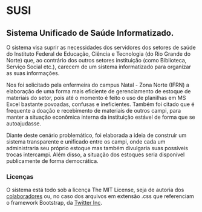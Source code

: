 <h1>SUSI</h1>

<h2>Sistema Unificado de Saúde Informatizado.</h2>

<p>
O sistema visa suprir as necessidades dos servidores dos setores de saúde do Instituto Federal de Educação, Ciência e Tecnologia (do Rio Grande do Norte) que, ao contrário dos outros setores instituição (como Biblioteca, Serviço Social etc.), carecem de um sistema informatizado para organizar as suas informações.
</p>

<p>Nos foi solicitado pela enfermeira do campus Natal - Zona Norte (IFRN) a elaboração de uma forma mais eficiente de gerenciamento de estoque de materiais do setor, pois até o momento é feito o uso de planilhas em MS Excel bastante povoadas, confusas e ineficientes. Também foi citado que é frequente a doação e recebimento de materiais de outros campi, para manter a situação econômica interna da instituição estável de forma que se autoajudasse.
</p>

<p>
Diante deste cenário problemático, foi elaborada a ideia de construir um sistema transparente e unificado entre os campi, onde cada um administraria seu próprio estoque mas também divulgaria suas possíveis trocas intercampi. Além disso, a situação dos estoques seria disponível publicamente de forma democrática.
</p>

<h3>Licenças</h3>

<p>
O sistema está todo sob a licença The MIT License, seja de autoria dos <a href="LICENSE">colaboradores</a> ou, no caso dos arquivos em extensão .css que referenciam o framework Bootstrap, da <a href="https://github.com/twbs/bootstrap">Twitter Inc</a>.
</p>
